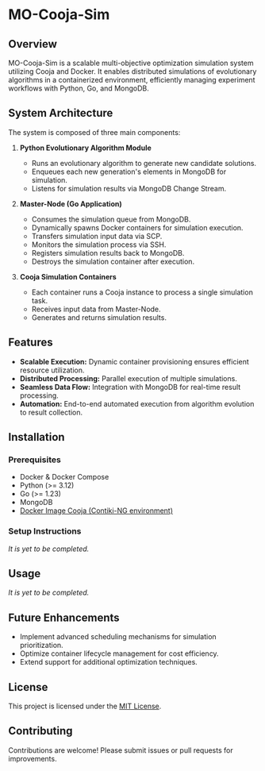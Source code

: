 # MO-Cooja-Sim

## Overview
MO-Cooja-Sim is a scalable multi-objective optimization simulation system utilizing Cooja and Docker. It enables distributed simulations of evolutionary algorithms in a containerized environment, efficiently managing experiment workflows with Python, Go, and MongoDB.

## System Architecture
The system is composed of three main components:

1. **Python Evolutionary Algorithm Module**
   - Runs an evolutionary algorithm to generate new candidate solutions.
   - Enqueues each new generation's elements in MongoDB for simulation.
   - Listens for simulation results via MongoDB Change Stream.

2. **Master-Node (Go Application)**
   - Consumes the simulation queue from MongoDB.
   - Dynamically spawns Docker containers for simulation execution.
   - Transfers simulation input data via SCP.
   - Monitors the simulation process via SSH.
   - Registers simulation results back to MongoDB.
   - Destroys the simulation container after execution.

3. **Cooja Simulation Containers**
   - Each container runs a Cooja instance to process a single simulation task.
   - Receives input data from Master-Node.
   - Generates and returns simulation results.

## Features
- **Scalable Execution:** Dynamic container provisioning ensures efficient resource utilization.
- **Distributed Processing:** Parallel execution of multiple simulations.
- **Seamless Data Flow:** Integration with MongoDB for real-time result processing.
- **Automation:** End-to-end automated execution from algorithm evolution to result collection.

## Installation
### Prerequisites
- Docker & Docker Compose
- Python (>= 3.12)
- Go (>= 1.23)
- MongoDB
- [Docker Image Cooja (Contiki-NG environment)](https://github.com/JunioCesarFerreira/Cooja-Docker-VM-Setup)

### Setup Instructions

*It is yet to be completed.*

## Usage

*It is yet to be completed.*

## Future Enhancements
- Implement advanced scheduling mechanisms for simulation prioritization.
- Optimize container lifecycle management for cost efficiency.
- Extend support for additional optimization techniques.

## License
This project is licensed under the [MIT License](./LICENSE).

## Contributing
Contributions are welcome! Please submit issues or pull requests for improvements.
